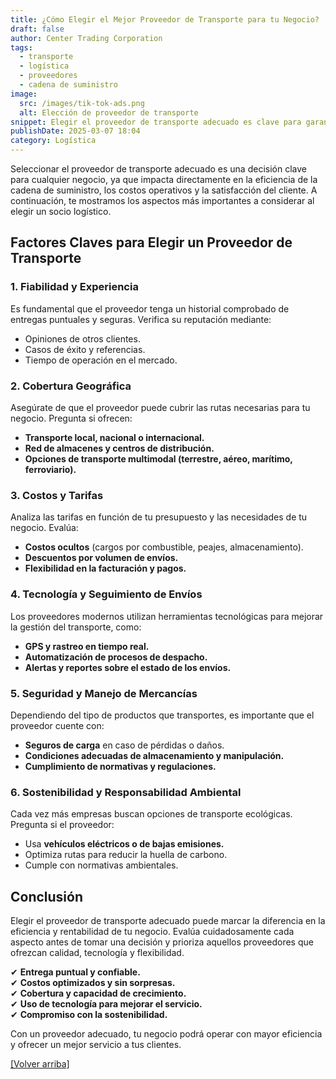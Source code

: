 ```yaml
---
title: ¿Cómo Elegir el Mejor Proveedor de Transporte para tu Negocio?
draft: false
author: Center Trading Corporation 
tags:
  - transporte
  - logística
  - proveedores
  - cadena de suministro
image:
  src: /images/tik-tok-ads.png
  alt: Elección de proveedor de transporte
snippet: Elegir el proveedor de transporte adecuado es clave para garantizar entregas eficientes, reducir costos y mejorar la satisfacción del cliente.
publishDate: 2025-03-07 18:04
category: Logística
---
```



Seleccionar el proveedor de transporte adecuado es una decisión clave para cualquier negocio, ya que impacta directamente en la eficiencia de la cadena de suministro, los costos operativos y la satisfacción del cliente. A continuación, te mostramos los aspectos más importantes a considerar al elegir un socio logístico.

## Factores Claves para Elegir un Proveedor de Transporte

### 1. Fiabilidad y Experiencia
Es fundamental que el proveedor tenga un historial comprobado de entregas puntuales y seguras. Verifica su reputación mediante:
- Opiniones de otros clientes.
- Casos de éxito y referencias.
- Tiempo de operación en el mercado.

### 2. Cobertura Geográfica
Asegúrate de que el proveedor puede cubrir las rutas necesarias para tu negocio. Pregunta si ofrecen:
- **Transporte local, nacional o internacional.**
- **Red de almacenes y centros de distribución.**
- **Opciones de transporte multimodal (terrestre, aéreo, marítimo, ferroviario).**

### 3. Costos y Tarifas
Analiza las tarifas en función de tu presupuesto y las necesidades de tu negocio. Evalúa:
- **Costos ocultos** (cargos por combustible, peajes, almacenamiento).
- **Descuentos por volumen de envíos.**
- **Flexibilidad en la facturación y pagos.**

### 4. Tecnología y Seguimiento de Envíos
Los proveedores modernos utilizan herramientas tecnológicas para mejorar la gestión del transporte, como:
- **GPS y rastreo en tiempo real.**
- **Automatización de procesos de despacho.**
- **Alertas y reportes sobre el estado de los envíos.**

### 5. Seguridad y Manejo de Mercancías
Dependiendo del tipo de productos que transportes, es importante que el proveedor cuente con:
- **Seguros de carga** en caso de pérdidas o daños.
- **Condiciones adecuadas de almacenamiento y manipulación.**
- **Cumplimiento de normativas y regulaciones.**

### 6. Sostenibilidad y Responsabilidad Ambiental
Cada vez más empresas buscan opciones de transporte ecológicas. Pregunta si el proveedor:
- Usa **vehículos eléctricos o de bajas emisiones.**
- Optimiza rutas para reducir la huella de carbono.
- Cumple con normativas ambientales.

## Conclusión

Elegir el proveedor de transporte adecuado puede marcar la diferencia en la eficiencia y rentabilidad de tu negocio. Evalúa cuidadosamente cada aspecto antes de tomar una decisión y prioriza aquellos proveedores que ofrezcan calidad, tecnología y flexibilidad.

✔ **Entrega puntual y confiable.**  
✔ **Costos optimizados y sin sorpresas.**  
✔ **Cobertura y capacidad de crecimiento.**  
✔ **Uso de tecnología para mejorar el servicio.**  
✔ **Compromiso con la sostenibilidad.**  

Con un proveedor adecuado, tu negocio podrá operar con mayor eficiencia y ofrecer un mejor servicio a tus clientes.

<a href="#top">[Volver arriba]</a>
